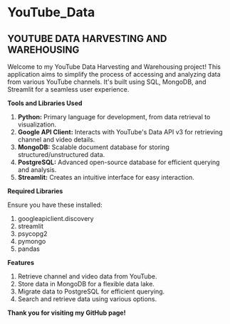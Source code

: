 # YouTube_Data
**YOUTUBE DATA HARVESTING AND WAREHOUSING**
-----------------------------------------

Welcome to my YouTube Data Harvesting and Warehousing project! This application aims to simplify the process of accessing and analyzing data from various YouTube channels. It's built using SQL, MongoDB, and Streamlit for a seamless user experience.

**Tools and Libraries Used**
1. **Python:** Primary language for development, from data retrieval to visualization.
2. **Google API Client:** Interacts with YouTube's Data API v3 for retrieving channel and video details.
3. **MongoDB:** Scalable document database for storing structured/unstructured data.
4. **PostgreSQL:** Advanced open-source database for efficient querying and analysis.
5. **Streamlit:** Creates an intuitive interface for easy interaction.

**Required Libraries**

Ensure you have these installed:
1. googleapiclient.discovery
2. streamlit
3. psycopg2
4. pymongo
5. pandas
   
**Features**
1. Retrieve channel and video data from YouTube.
2. Store data in MongoDB for a flexible data lake.
3. Migrate data to PostgreSQL for efficient querying.
4. Search and retrieve data using various options.
   
**Thank you for visiting my GitHub page!**
